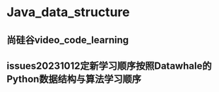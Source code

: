 # Java_data_structure
## 尚硅谷video_code_learning


## issues20231012定新学习顺序按照Datawhale的Python数据结构与算法学习顺序
